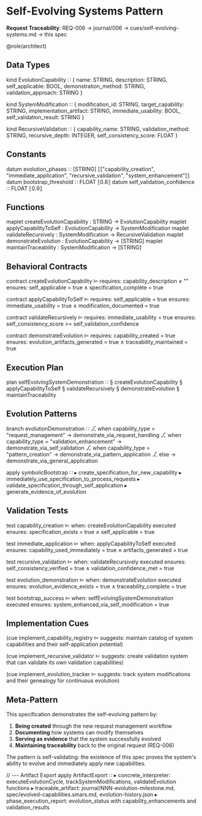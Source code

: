 # Self-Evolving Systems Pattern

**Request Traceability**: REQ-006 → journal/006 → cues/self-evolving-systems.md → this spec

@role(architect)

## Data Types

kind EvolutionCapability ∷ {
  name: STRING,
  description: STRING,
  self_applicable: BOOL,
  demonstration_method: STRING,
  validation_approach: STRING
}

kind SystemModification ∷ {
  modification_id: STRING,
  target_capability: STRING,
  implementation_artifact: STRING,
  immediate_usability: BOOL,
  self_validation_result: STRING
}

kind RecursiveValidation ∷ {
  capability_name: STRING,
  validation_method: STRING,
  recursive_depth: INTEGER,
  self_consistency_score: FLOAT
}

## Constants

datum evolution_phases ∷ [STRING] ⟦["capability_creation", "immediate_application", "recursive_validation", "system_enhancement"]⟧
datum bootstrap_threshold ∷ FLOAT ⟦0.8⟧
datum self_validation_confidence ∷ FLOAT ⟦0.9⟧

## Functions

maplet createEvolutionCapability : STRING → EvolutionCapability
maplet applyCapabilityToSelf : EvolutionCapability → SystemModification
maplet validateRecursively : SystemModification → RecursiveValidation
maplet demonstrateEvolution : EvolutionCapability → [STRING]
maplet maintainTraceability : SystemModification → [STRING]

## Behavioral Contracts

contract createEvolutionCapability ⊨
  requires: capability_description ≠ ""
  ensures: self_applicable = true ∧ specification_complete = true

contract applyCapabilityToSelf ⊨
  requires: self_applicable = true
  ensures: immediate_usability = true ∧ modification_documented = true

contract validateRecursively ⊨
  requires: immediate_usability = true
  ensures: self_consistency_score >= self_validation_confidence

contract demonstrateEvolution ⊨
  requires: capability_created = true
  ensures: evolution_artifacts_generated = true ∧ traceability_maintained = true

## Execution Plan

plan selfEvolvingSystemDemonstration ∷
  § createEvolutionCapability
  § applyCapabilityToSelf
  § validateRecursively
  § demonstrateEvolution
  § maintainTraceability

## Evolution Patterns

branch evolutionDemonstration ∷
  ⎇ when capability_type = "request_management" → demonstrate_via_request_handling
  ⎇ when capability_type = "validation_enhancement" → demonstrate_via_self_validation
  ⎇ when capability_type = "pattern_creation" → demonstrate_via_pattern_application
  ⎇ else → demonstrate_via_general_application

apply symbolicBootstrap ∷
  ▸ create_specification_for_new_capability
  ▸ immediately_use_specification_to_process_requests
  ▸ validate_specification_through_self_application
  ▸ generate_evidence_of_evolution

## Validation Tests

test capability_creation ⊨
  when: createEvolutionCapability executed
  ensures: specification_exists = true ∧ self_applicable = true

test immediate_application ⊨
  when: applyCapabilityToSelf executed
  ensures: capability_used_immediately = true ∧ artifacts_generated = true

test recursive_validation ⊨
  when: validateRecursively executed
  ensures: self_consistency_verified = true ∧ validation_confidence_met = true

test evolution_demonstration ⊨
  when: demonstrateEvolution executed
  ensures: evolution_evidence_exists = true ∧ traceability_complete = true

test bootstrap_success ⊨
  when: selfEvolvingSystemDemonstration executed
  ensures: system_enhanced_via_self_modification = true

## Implementation Cues

(cue implement_capability_registry ⊨ suggests: maintain catalog of system capabilities and their self-application potential)

(cue implement_recursive_validator ⊨ suggests: create validation system that can validate its own validation capabilities)

(cue implement_evolution_tracker ⊨ suggests: track system modifications and their genealogy for continuous evolution)

## Meta-Pattern

This specification demonstrates the self-evolving pattern by:
1. **Being created** through the new request management workflow
2. **Documenting** how systems can modify themselves
3. **Serving as evidence** that the system successfully evolved
4. **Maintaining traceability** back to the original request (REQ-006)

The pattern is self-validating: the existence of this spec proves the system's ability to evolve and immediately apply new capabilities.

// --- Artifact Export
apply ArtifactExport ∷
  ▸ concrete_interpreter: executeEvolutionCycle, trackSystemModifications, validateEvolution functions
  ▸ traceable_artifact: journal/NNN-evolution-milestone.md, spec/evolved-capabilities.smars.md, evolution-history.json
  ▸ phase_execution_report: evolution_status with capability_enhancements and validation_results